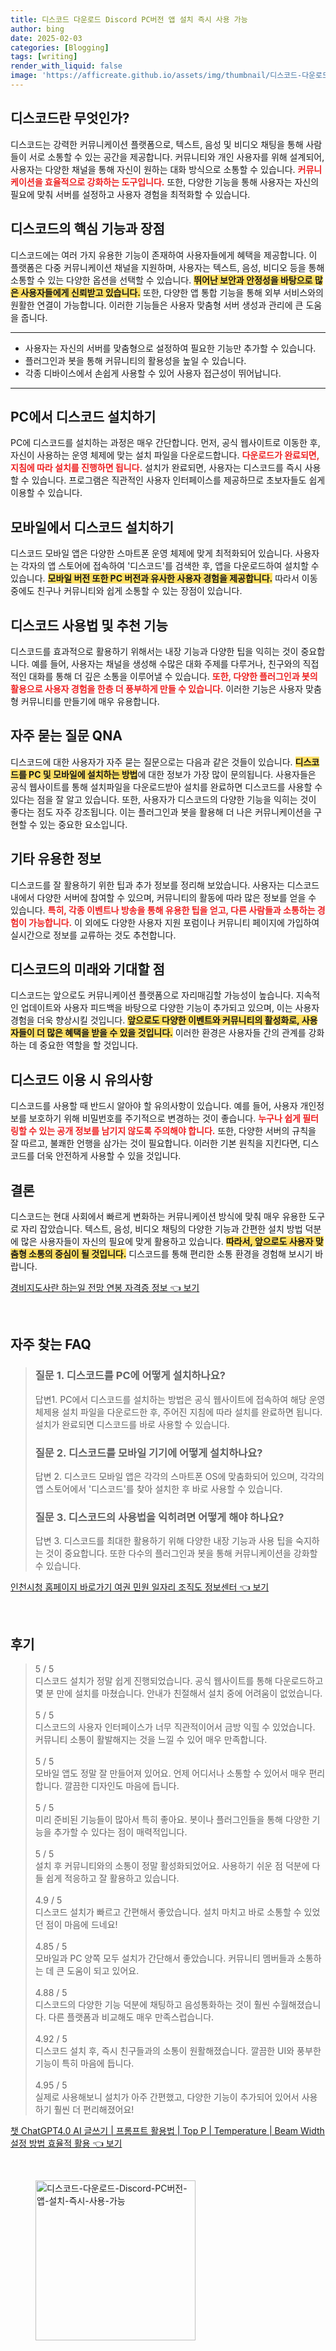 ```yaml
---
title: 디스코드 다운로드 Discord PC버전 앱 설치 즉시 사용 가능
author: bing
date: 2025-02-03
categories: [Blogging]
tags: [writing]
render_with_liquid: false
image: 'https://afficreate.github.io/assets/img/thumbnail/디스코드-다운로드-Discord-PC버전-앱-설치-즉시-사용-가능.webp'
---
```



<h2 id='디스코드 소개'>디스코드란 무엇인가?</h2>

<p>디스코드는 강력한 커뮤니케이션 플랫폼으로, 텍스트, 음성 및 비디오 채팅을 통해 사람들이 서로 소통할 수 있는 공간을 제공합니다. 커뮤니티와 개인 사용자를 위해 설계되어, 사용자는 다양한 채널을 통해 자신이 원하는 대화 방식으로 소통할 수 있습니다. <b><span style="color: #ee2323;">커뮤니케이션을 효율적으로 강화하는 도구입니다.</span></b> 또한, 다양한 기능을 통해 사용자는 자신의 필요에 맞춰 서버를 설정하고 사용자 경험을 최적화할 수 있습니다.</p>

<h2 id='기본 기능 및 장점'>디스코드의 핵심 기능과 장점</h2>

<p>디스코드에는 여러 가지 유용한 기능이 존재하여 사용자들에게 혜택을 제공합니다. 이 플랫폼은 다중 커뮤니케이션 채널을 지원하며, 사용자는 텍스트, 음성, 비디오 등을 통해 소통할 수 있는 다양한 옵션을 선택할 수 있습니다. <b><span style="background-color: #ffe066;">뛰어난 보안과 안정성을 바탕으로 많은 사용자들에게 신뢰받고 있습니다.</span></b> 또한, 다양한 앱 통합 기능을 통해 외부 서비스와의 원활한 연결이 가능합니다. 이러한 기능들은 사용자 맞춤형 서버 생성과 관리에 큰 도움을 줍니다.</p>

<hr />

<ul>
    <li>사용자는 자신의 서버를 맞춤형으로 설정하여 필요한 기능만 추가할 수 있습니다.</li>
    <li>플러그인과 봇을 통해 커뮤니티의 활용성을 높일 수 있습니다.</li>
    <li>각종 디바이스에서 손쉽게 사용할 수 있어 사용자 접근성이 뛰어납니다.</li>
</ul>

<hr />

<h2 id='PC 설치 방법'>PC에서 디스코드 설치하기</h2>

<p>PC에 디스코드를 설치하는 과정은 매우 간단합니다. 먼저, 공식 웹사이트로 이동한 후, 자신이 사용하는 운영 체제에 맞는 설치 파일을 다운로드합니다. <b><span style="color: #ee2323;">다운로드가 완료되면, 지침에 따라 설치를 진행하면 됩니다.</span></b> 설치가 완료되면, 사용자는 디스코드를 즉시 사용할 수 있습니다. 프로그램은 직관적인 사용자 인터페이스를 제공하므로 초보자들도 쉽게 이용할 수 있습니다.</p>

<h2 id='모바일 설치 방법'>모바일에서 디스코드 설치하기</h2>

<p>디스코드 모바일 앱은 다양한 스마트폰 운영 체제에 맞게 최적화되어 있습니다. 사용자는 각자의 앱 스토어에 접속하여 '디스코드'를 검색한 후, 앱을 다운로드하여 설치할 수 있습니다. <b><span style="background-color: #ffe066;">모바일 버전 또한 PC 버전과 유사한 사용자 경험을 제공합니다.</span></b> 따라서 이동 중에도 친구나 커뮤니티와 쉽게 소통할 수 있는 장점이 있습니다.</p>

<h2 id='디스코드 활용법'>디스코드 사용법 및 추천 기능</h2>

<p>디스코드를 효과적으로 활용하기 위해서는 내장 기능과 다양한 팁을 익히는 것이 중요합니다. 예를 들어, 사용자는 채널을 생성해 수많은 대화 주제를 다루거나, 친구와의 직접적인 대화를 통해 더 깊은 소통을 이루어낼 수 있습니다. <b><span style="color: #ee2323;">또한, 다양한 플러그인과 봇의 활용으로 사용자 경험을 한층 더 풍부하게 만들 수 있습니다.</span></b> 이러한 기능은 사용자 맞춤형 커뮤니티를 만들기에 매우 유용합니다.</p>

<h2 id='자주 묻는 질문'>자주 묻는 질문 QNA</h2>

<p>디스코드에 대한 사용자가 자주 묻는 질문으로는 다음과 같은 것들이 있습니다. <b><span style="background-color: #ffe066;">디스코드를 PC 및 모바일에 설치하는 방법</span></b>에 대한 정보가 가장 많이 문의됩니다. 사용자들은 공식 웹사이트를 통해 설치파일을 다운로드받아 설치를 완료하면 디스코드를 사용할 수 있다는 점을 잘 알고 있습니다. 또한, 사용자가 디스코드의 다양한 기능을 익히는 것이 좋다는 점도 자주 강조됩니다. 이는 플러그인과 봇을 활용해 더 나은 커뮤니케이션을 구현할 수 있는 중요한 요소입니다.</p>

<h2 id='기타 유용한 정보'>기타 유용한 정보</h2>

<p>디스코드를 잘 활용하기 위한 팁과 추가 정보를 정리해 보았습니다. 사용자는 디스코드 내에서 다양한 서버에 참여할 수 있으며, 커뮤니티의 활동에 따라 많은 정보를 얻을 수 있습니다. <b><span style="color: #ee2323;">특히, 각종 이벤트나 방송을 통해 유용한 팁을 얻고, 다른 사람들과 소통하는 경험이 가능합니다.</span></b> 이 외에도 다양한 사용자 지원 포럼이나 커뮤니티 페이지에 가입하여 실시간으로 정보를 교류하는 것도 추천합니다.</p>

<h2 id='기대할 점'>디스코드의 미래와 기대할 점</h2>

<p>디스코드는 앞으로도 커뮤니케이션 플랫폼으로 자리매김할 가능성이 높습니다. 지속적인 업데이트와 사용자 피드백을 바탕으로 다양한 기능이 추가되고 있으며, 이는 사용자 경험을 더욱 향상시킬 것입니다. <b><span style="background-color: #ffe066;">앞으로도 다양한 이벤트와 커뮤니티의 활성화로, 사용자들이 더 많은 혜택을 받을 수 있을 것입니다.</span></b> 이러한 환경은 사용자들 간의 관계를 강화하는 데 중요한 역할을 할 것입니다.</p>

<h2 id='디스코드 이용 시 유의사항'>디스코드 이용 시 유의사항</h2>

<p>디스코드를 사용할 때 반드시 알아야 할 유의사항이 있습니다. 예를 들어, 사용자 개인정보를 보호하기 위해 비밀번호를 주기적으로 변경하는 것이 좋습니다. <b><span style="color: #ee2323;">누구나 쉽게 필터링할 수 있는 공개 정보를 남기지 않도록 주의해야 합니다.</span></b> 또한, 다양한 서버의 규칙을 잘 따르고, 불쾌한 언행을 삼가는 것이 필요합니다. 이러한 기본 원칙을 지킨다면, 디스코드를 더욱 안전하게 사용할 수 있을 것입니다.</p>

<h2 id='결론'>결론</h2>

<p>디스코드는 현대 사회에서 빠르게 변화하는 커뮤니케이션 방식에 맞춰 매우 유용한 도구로 자리 잡았습니다. 텍스트, 음성, 비디오 채팅의 다양한 기능과 간편한 설치 방법 덕분에 많은 사용자들이 자신의 필요에 맞게 활용하고 있습니다. <b><span style="background-color: #ffe066;">따라서, 앞으로도 사용자 맞춤형 소통의 중심이 될 것입니다.</span></b> 디스코드를 통해 편리한 소통 환경을 경험해 보시기 바랍니다.</p>


<p><a class="click-button" title="경비지도사란 하는일 전망 연봉 자격증 정보" href="https://afficreate.github.io/posts/%EA%B2%BD%EB%B9%84%EC%A7%80%EB%8F%84%EC%82%AC%EB%9E%80-%ED%95%98%EB%8A%94%EC%9D%BC-%EC%A0%84%EB%A7%9D-%EC%97%B0%EB%B4%89-%EC%9E%90%EA%B2%A9%EC%A6%9D-%EC%A0%95%EB%B3%B4/" rel="dofollow">경비지도사란 하는일 전망 연봉 자격증 정보 👈 보기</a></p><br>
<h2 id='자주_찾는_FAQ'>자주 찾는 FAQ</h2>
<div itemscope="" itemtype="https://schema.org/FAQPage"> 
<blockquote> 
<div itemscope="" itemprop="mainEntity" itemtype="https://schema.org/Question"> 
<h3 itemprop="name">질문 1. 디스코드를 PC에 어떻게 설치하나요?</h3> 
<div itemscope="" itemprop="acceptedAnswer" itemtype="https://schema.org/Answer"> 
<span itemprop="text"> 
<p>답변1. PC에서 디스코드를 설치하는 방법은 공식 웹사이트에 접속하여 해당 운영 체제용 설치 파일을 다운로드한 후, 주어진 지침에 따라 설치를 완료하면 됩니다. 설치가 완료되면 디스코드를 바로 사용할 수 있습니다.</p> 
</span> 
</div> 
</div> 

<div itemscope="" itemprop="mainEntity" itemtype="https://schema.org/Question"> 
<h3 itemprop="name">질문 2. 디스코드를 모바일 기기에 어떻게 설치하나요?</h3> 
<div itemscope="" itemprop="acceptedAnswer" itemtype="https://schema.org/Answer"> 
<span itemprop="text"> 
<p>답변 2. 디스코드 모바일 앱은 각각의 스마트폰 OS에 맞춤화되어 있으며, 각각의 앱 스토어에서 '디스코드'를 찾아 설치한 후 바로 사용할 수 있습니다.</p> 
</span> 
</div> 
</div> 

<div itemscope="" itemprop="mainEntity" itemtype="https://schema.org/Question"> 
<h3 itemprop="name">질문 3. 디스코드의 사용법을 익히려면 어떻게 해야 하나요?</h3> 
<div itemscope="" itemprop="acceptedAnswer" itemtype="https://schema.org/Answer"> 
<span itemprop="text"> 
<p>답변 3. 디스코드를 최대한 활용하기 위해 다양한 내장 기능과 사용 팁을 숙지하는 것이 중요합니다. 또한 다수의 플러그인과 봇을 통해 커뮤니케이션을 강화할 수 있습니다.</p> 
</span> 
</div> 
</div> 
</blockquote> 
</div>
<p><a class="click-button" title="인천시청 홈페이지 바로가기 여권 민원 일자리 조직도 정보센터" href="https://afficreate.github.io/posts/%EC%9D%B8%EC%B2%9C%EC%8B%9C%EC%B2%AD-%ED%99%88%ED%8E%98%EC%9D%B4%EC%A7%80-%EB%B0%94%EB%A1%9C%EA%B0%80%EA%B8%B0-%EC%97%AC%EA%B6%8C-%EB%AF%BC%EC%9B%90-%EC%9D%BC%EC%9E%90%EB%A6%AC-%EC%A1%B0%EC%A7%81%EB%8F%84-%EC%A0%95%EB%B3%B4%EC%84%BC%ED%84%B0/" rel="dofollow">인천시청 홈페이지 바로가기 여권 민원 일자리 조직도 정보센터 👈 보기</a></p><br>
<h2 id='후기'>후기</h2>
<div itemscope itemtype="https://schema.org/Product">
  <blockquote>
  <div itemprop="review" itemscope itemtype="https://schema.org/Review">
      <div itemprop="reviewRating" itemscope itemtype="https://schema.org/Rating"> <span itemprop="ratingValue">5</span> / <span itemprop="bestRating">5</span> </div>
      <span itemprop="reviewBody">디스코드 설치가 정말 쉽게 진행되었습니다. 공식 웹사이트를 통해 다운로드하고 몇 분 만에 설치를 마쳤습니다. 안내가 친절해서 설치 중에 어려움이 없었습니다.</span>
  </div>
  <br>
  <div itemprop="review" itemscope itemtype="https://schema.org/Review">
      <div itemprop="reviewRating" itemscope itemtype="https://schema.org/Rating"> <span itemprop="ratingValue">5</span> / <span itemprop="bestRating">5</span> </div>
      <span itemprop="reviewBody">디스코드의 사용자 인터페이스가 너무 직관적이어서 금방 익힐 수 있었습니다. 커뮤니티 소통이 활발해지는 것을 느낄 수 있어 매우 만족합니다.</span>
  </div>
  <br>
  <div itemprop="review" itemscope itemtype="https://schema.org/Review">
      <div itemprop="reviewRating" itemscope itemtype="https://schema.org/Rating"> <span itemprop="ratingValue">5</span> / <span itemprop="bestRating">5</span> </div>
      <span itemprop="reviewBody">모바일 앱도 정말 잘 만들어져 있어요. 언제 어디서나 소통할 수 있어서 매우 편리합니다. 깔끔한 디자인도 마음에 듭니다.</span>
  </div>
  <br>
  <div itemprop="review" itemscope itemtype="https://schema.org/Review">
      <div itemprop="reviewRating" itemscope itemtype="https://schema.org/Rating"> <span itemprop="ratingValue">5</span> / <span itemprop="bestRating">5</span> </div>
      <span itemprop="reviewBody">미리 준비된 기능들이 많아서 특히 좋아요. 봇이나 플러그인들을 통해 다양한 기능을 추가할 수 있다는 점이 매력적입니다.</span>
  </div>
  <br>
  <div itemprop="review" itemscope itemtype="https://schema.org/Review">
      <div itemprop="reviewRating" itemscope itemtype="https://schema.org/Rating"> <span itemprop="ratingValue">5</span> / <span itemprop="bestRating">5</span> </div>
      <span itemprop="reviewBody">설치 후 커뮤니티와의 소통이 정말 활성화되었어요. 사용하기 쉬운 점 덕분에 다들 쉽게 적응하고 잘 활용하고 있습니다.</span>
  </div>
  <br>
  <div itemprop="review" itemscope itemtype="https://schema.org/Review">
      <div itemprop="reviewRating" itemscope itemtype="https://schema.org/Rating"> <span itemprop="ratingValue">4.9</span> / <span itemprop="bestRating">5</span> </div>
      <span itemprop="reviewBody">디스코드 설치가 빠르고 간편해서 좋았습니다. 설치 마치고 바로 소통할 수 있었던 점이 마음에 드네요!</span>
  </div>
  <br>
  <div itemprop="review" itemscope itemtype="https://schema.org/Review">
      <div itemprop="reviewRating" itemscope itemtype="https://schema.org/Rating"> <span itemprop="ratingValue">4.85</span> / <span itemprop="bestRating">5</span> </div>
      <span itemprop="reviewBody">모바일과 PC 양쪽 모두 설치가 간단해서 좋았습니다. 커뮤니티 멤버들과 소통하는 데 큰 도움이 되고 있어요.</span>
  </div>
  <br>
  <div itemprop="review" itemscope itemtype="https://schema.org/Review">
      <div itemprop="reviewRating" itemscope itemtype="https://schema.org/Rating"> <span itemprop="ratingValue">4.88</span> / <span itemprop="bestRating">5</span> </div>
      <span itemprop="reviewBody">디스코드의 다양한 기능 덕분에 채팅하고 음성통화하는 것이 훨씬 수월해졌습니다. 다른 플랫폼과 비교해도 매우 만족스럽습니다.</span>
  </div>
  <br>
  <div itemprop="review" itemscope itemtype="https://schema.org/Review">
      <div itemprop="reviewRating" itemscope itemtype="https://schema.org/Rating"> <span itemprop="ratingValue">4.92</span> / <span itemprop="bestRating">5</span> </div>
      <span itemprop="reviewBody">디스코드 설치 후, 즉시 친구들과의 소통이 원활해졌습니다. 깔끔한 UI와 풍부한 기능이 특히 마음에 듭니다.</span>
  </div>
  <br>
  <div itemprop="review" itemscope itemtype="https://schema.org/Review">
      <div itemprop="reviewRating" itemscope itemtype="https://schema.org/Rating"> <span itemprop="ratingValue">4.95</span> / <span itemprop="bestRating">5</span> </div>
      <span itemprop="reviewBody">실제로 사용해보니 설치가 아주 간편했고, 다양한 기능이 추가되어 있어서 사용하기 훨씬 더 편리해졌어요!</span>
  </div>
  </blockquote>
</div>
<p><a class="click-button" title="챗 ChatGPT4.0 AI 글쓰기 | 프롬프트 활용법 | Top P | Temperature | Beam Width 설정 방법 효율적 활용" href="https://afficreate.github.io/posts/%EC%B1%97-ChatGPT4.0-AI-%EA%B8%80%EC%93%B0%EA%B8%B0-%ED%94%84%EB%A1%AC%ED%94%84%ED%8A%B8-%ED%99%9C%EC%9A%A9%EB%B2%95-Top-P-Temperature-Beam-Width-%EC%84%A4%EC%A0%95-%EB%B0%A9%EB%B2%95-%ED%9A%A8%EC%9C%A8%EC%A0%81-%ED%99%9C%EC%9A%A9/" rel="dofollow">챗 ChatGPT4.0 AI 글쓰기 | 프롬프트 활용법 | Top P | Temperature | Beam Width 설정 방법 효율적 활용 👈 보기</a></p><br>
<figure class="image"><img src="https://afficreate.github.io/assets/img/thumbnail/디스코드-다운로드-Discord-PC버전-앱-설치-즉시-사용-가능.webp" alt="디스코드-다운로드-Discord-PC버전-앱-설치-즉시-사용-가능" width="256" height="256"></figure>